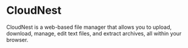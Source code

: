 # CloudNest
CloudNest is a web-based file manager that allows you to upload, download, manage, edit text files, and extract archives, all within your browser.
